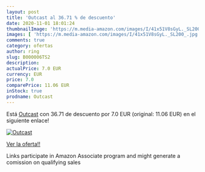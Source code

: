 ```yaml
---
layout: post
title: 'Outcast al 36.71 % de descuento'
date: 2020-11-01 18:01:24
thumbnailImage: 'https://m.media-amazon.com/images/I/41x51V8sGyL._SL200_.jpg'
images: [ 'https://m.media-amazon.com/images/I/41x51V8sGyL._SL200_.jpg' ]
comments: true
category: ofertas
author: ring
slug: B000006TS2
description:
actualPrice: 7.0 EUR
currency: EUR
price: 7.0
comparePrice: 11.06 EUR
inStock: true
prodname: Outcast
---
```


Está [Outcast](https://www.amazon.fr/dp/B000006TS2/?tag=tolees0d-21) con 36.71 de descuento por 7.0 EUR (original: 11.06 EUR) en el siguiente enlace!

[![Outcast](https://m.media-amazon.com/images/I/41x51V8sGyL._SL200_.jpg)](https://www.amazon.fr/dp/B000006TS2/?tag=tolees0d-21)

[Ver la oferta!!](https://www.amazon.fr/dp/B000006TS2/?tag=tolees0d-21)

Links participate in Amazon Associate program and might generate a comission on qualifying sales



